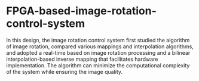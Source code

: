 # FPGA-based-image-rotation-control-system
In this design, the image rotation control system first studied the algorithm of image rotation, compared various mappings and interpolation algorithms, and adopted a real-time based on image rotation processing and a bilinear interpolation-based inverse mapping that facilitates hardware implementation. The algorithm can minimize the computational complexity of the system while ensuring the image quality.
